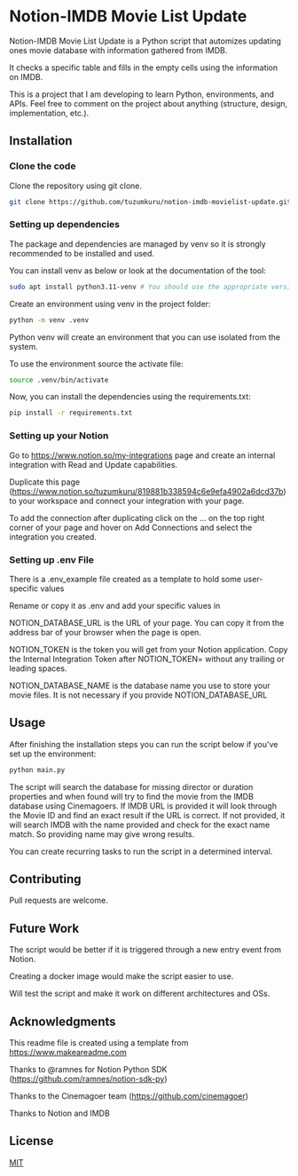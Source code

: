 # Notion-IMDB Movie List Update

Notion-IMDB Movie List Update is a Python script that automizes updating ones movie database with information gathered from IMDB.

It checks a specific table and fills in the empty cells using the information on IMDB.

This is a project that I am developing to learn Python, environments, and APIs. Feel free to comment on the project about anything (structure, design, implementation, etc.). 

## Installation

### Clone the code

Clone the repository using git clone.

```bash
git clone https://github.com/tuzumkuru/notion-imdb-movielist-update.git
```

### Setting up dependencies

The package and dependencies are managed by venv so it is strongly recommended to be installed and used.

You can install venv as below or look at the documentation of the tool:

```bash
sudo apt install python3.11-venv # You should use the appropriate version for your Python
```

Create an environment using venv in the project folder:

```bash
python -m venv .venv
```

Python venv will create an environment that you can use isolated from the system.

To use the environment source the activate file:

```bash
source .venv/bin/activate
```

Now, you can install the dependencies using the requirements.txt:

```bash
pip install -r requirements.txt
```

### Setting up your Notion

Go to https://www.notion.so/my-integrations page and create an internal integration with Read and Update capabilities.

Duplicate this page (https://www.notion.so/tuzumkuru/819881b338594c6e9efa4902a6dcd37b) to your workspace and connect your integration with your page.

To add the connection after duplicating click on the ... on the top right corner of your page and hover on Add Connections and select the integration you created. 


### Setting up .env File

There is a .env_example file created as a template to hold some user-specific values

Rename or copy it as .env and add your specific values in

NOTION_DATABASE_URL is the URL of your page. You can copy it from the address bar of your browser when the page is open. 

NOTION_TOKEN is the token you will get from your Notion application. Copy the Internal Integration Token after NOTION_TOKEN= without any trailing or leading spaces.

NOTION_DATABASE_NAME is the database name you use to store your movie files. It is not necessary if you provide NOTION_DATABASE_URL


## Usage

After finishing the installation steps you can run the script below if you've set up the environment:

```bash
python main.py
```

The script will search the database for missing director or duration properties and when found will try to find the movie from the IMDB database using Cinemagoers. If IMDB URL is provided it will look through the Movie ID and find an exact result if the URL is correct. If not provided, it will search IMDB with the name provided and check for the exact name match. So providing name may give wrong results. 

You can create recurring tasks to run the script in a determined interval. 

## Contributing

Pull requests are welcome.

## Future Work

The script would be better if it is triggered through a new entry event from Notion. 

Creating a docker image would make the script easier to use. 

Will test the script and make it work on different architectures and OSs.


## Acknowledgments

This readme file is created using a template from https://www.makeareadme.com

Thanks to @ramnes for Notion Python SDK (https://github.com/ramnes/notion-sdk-py)

Thanks to the Cinemagoer team (https://github.com/cinemagoer)

Thanks to Notion and IMDB


## License

[MIT](https://choosealicense.com/licenses/mit/)